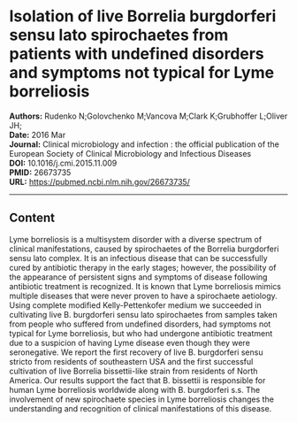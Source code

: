 # Isolation of live Borrelia burgdorferi sensu lato spirochaetes from patients with undefined disorders and symptoms not typical for Lyme borreliosis

**Authors:** Rudenko N;Golovchenko M;Vancova M;Clark K;Grubhoffer L;Oliver JH;  
**Date:** 2016 Mar  
**Journal:** Clinical microbiology and infection : the official publication of the European Society of Clinical Microbiology and Infectious Diseases  
**DOI:** 10.1016/j.cmi.2015.11.009  
**PMID:** 26673735  
**URL:** https://pubmed.ncbi.nlm.nih.gov/26673735/

---

## Content

Lyme borreliosis is a multisystem disorder with a diverse spectrum of clinical manifestations, caused by spirochaetes of the Borrelia burgdorferi sensu lato complex. It is an infectious disease that can be successfully cured by antibiotic therapy in the early stages; however, the possibility of the appearance of persistent signs and symptoms of disease following antibiotic treatment is recognized. It is known that Lyme borreliosis mimics multiple diseases that were never proven to have a spirochaete aetiology. Using complete modified Kelly-Pettenkofer medium we succeeded in cultivating live B. burgdorferi sensu lato spirochaetes from samples taken from people who suffered from undefined disorders, had symptoms not typical for Lyme borreliosis, but who had undergone antibiotic treatment due to a suspicion of having Lyme disease even though they were seronegative. We report the first recovery of live B. burgdorferi sensu stricto from residents of southeastern USA and the first successful cultivation of live Borrelia bissettii-like strain from residents of North America. Our results support the fact that B. bissettii is responsible for human Lyme borreliosis worldwide along with B. burgdorferi s.s. The involvement of new spirochaete species in Lyme borreliosis changes the understanding and recognition of clinical manifestations of this disease.

